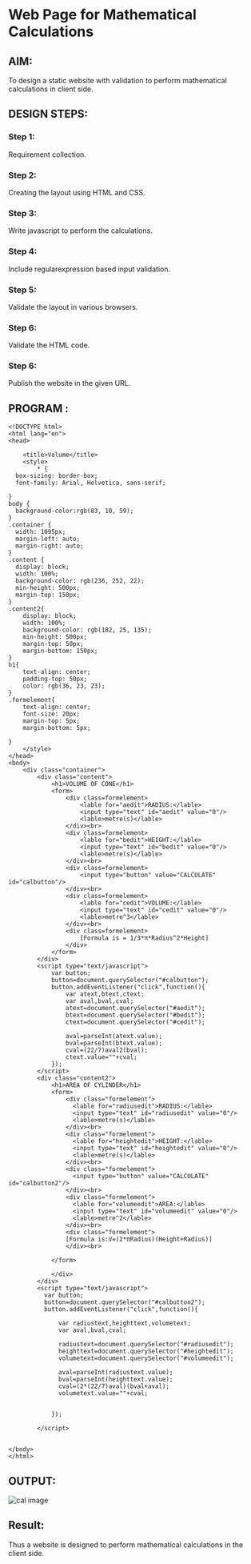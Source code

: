 # Web Page for Mathematical Calculations

## AIM:

To design a static website with validation to perform mathematical calculations in client side.

## DESIGN STEPS:

### Step 1:

Requirement collection.

### Step 2:

Creating the layout using HTML and CSS.

### Step 3:

Write javascript to perform the calculations.

### Step 4:

Include regularexpression based input validation.

### Step 5:

Validate the layout in various browsers.

### Step 6:

Validate the HTML code.

### Step 6:

Publish the website in the given URL.

## PROGRAM :

```
<!DOCTYPE html>
<html lang="en">
<head>

    <title>Volume</title>
    <style>
        * {
  box-sizing: border-box;
  font-family: Arial, Helvetica, sans-serif;
  
}
body {
  background-color:rgb(83, 10, 59);
}
.container {
  width: 1095px;
  margin-left: auto;
  margin-right: auto;
}
.content {
  display: block;
  width: 100%;
  background-color: rgb(236, 252, 22);
  min-height: 500px;
  margin-top: 150px;
}
.content2{
    display: block;
    width: 100%;
    background-color: rgb(182, 25, 135);
    min-height: 500px;
    margin-top: 50px;
    margin-bottom: 150px;
}
h1{
    text-align: center;
    padding-top: 50px;
    color: rgb(36, 23, 23);
}
.formelement{
    text-align: center;
    font-size: 20px;
    margin-top: 5px;
    margin-bottom: 5px;

}
    </style>
</head>
<body>
    <div class="container">
        <div class="content">
            <h1>VOLUME OF CONE</h1>
            <form>
                <div class=formelement>
                    <lable for="aedit">RADIUS:</lable>
                    <input type="text" id="aedit" value="0"/>
                    <lable>metre(s)</lable>
                </div><br>
                <div class=formelement>
                    <lable for="bedit">HEIGHT:</lable>
                    <input type="text" id="bedit" value="0"/>
                    <lable>metre(s)</lable>
                </div><br>
                <div class=formelement>
                    <input type="button" value="CALCULATE" id="calbutton"/>
                </div><br>
                <div class=formelement>
                    <lable for="cedit">VOLUME:</lable>
                    <input type="text" id="cedit" value="0"/>
                    <lable>metre^3</lable>
                </div><br>
                <div class=formelement>
                    [Formula is = 1/3*π*Radius^2*Height]
                </div>
            </form>
        </div>
        <script type="text/javascript">
            var button;
            button=document.querySelector("#calbutton");
            button.addEventListener("click",function(){
                var atext,btext,ctext;
                var aval,bval,cval;
                atext=document.querySelector("#aedit");
                btext=document.querySelector("#bedit");
                ctext=document.querySelector("#cedit");

                aval=parseInt(atext.value);
                bval=parseInt(btext.value);
                cval=(22/7)aval2(bval);
                ctext.value=""+cval;
            });
        </script>
        <div class="content2">
            <h1>AREA OF CYLINDER</h1>
            <form>
                <div class="formelement">
                  <lable for="radiusedit">RADIUS:</lable>
                  <input type="text" id="radiusedit" value="0"/>
                  <lable>metre(s)</lable>
                </div><br>
                <div class="formelement">
                  <lable for="heightedit">HEIGHT:</lable>
                  <input type="text" id="heightedit" value="0"/>
                  <lable>metre(s)</lable>    
                </div><br>
                <div class="formelement">
                  <input type="button" value="CALCULATE" id="calbutton2"/>
                </div><br>
                <div class="formelement">
                  <lable for="volumeedit">AREA:</lable>
                  <input type="text" id="volumeedit" value="0"/>
                  <lable>metre^2</lable>
                </div><br>
                <div class="formelement">
                [Formula is:V=(2*πRadius)(Height+Radius)]
                </div><br>
                
            </form>
    
            </div>
        </div>
        <script type="text/javascript">
          var button;
          button=document.querySelector("#calbutton2");
          button.addEventListener("click",function(){
            
              var radiustext,heighttext,volumetext;
              var aval,bval,cval;
    
              radiustext=document.querySelector("#radiusedit");
              heighttext=document.querySelector("#heightedit");
              volumetext=document.querySelector("#volumeedit");
      
              aval=parseInt(radiustext.value);
              bval=parseInt(heighttext.value);
              cval=(2*(22/7)aval)(bval+aval);
              volumetext.value=""+cval;
        
      
            });
      
        </script>     

    
</body>
</html>
```

## OUTPUT:

![cal image](https://user-images.githubusercontent.com/94222288/149668185-d8ca5eb9-8cb2-4e74-aa3e-29c12f08594a.png)


## Result:

Thus a website is designed to perform mathematical calculations in the client side.
